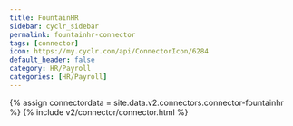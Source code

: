 ```yaml
---
title: FountainHR
sidebar: cyclr_sidebar
permalink: fountainhr-connector
tags: [connector]
icon: https://my.cyclr.com/api/ConnectorIcon/6284
default_header: false
category: HR/Payroll
categories: [HR/Payroll]
---
```

{% assign connectordata = site.data.v2.connectors.connector-fountainhr %}
{% include v2/connector/connector.html %}	